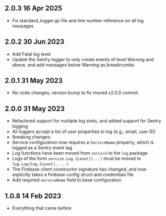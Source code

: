 ## 2.0.3 16 Apr 2025
- Fix standard_logger.go file and line number reference on all log messages

## 2.0.2 30 Jun 2023

- Add Fatal log level
- Update the Sentry logger to only create events of level Warning and above, and add messages below Warning as breadcrumbs

## 2.0.1 31 May 2023

- No code changes; version bump to fix moved v2.0.0 commit

## 2.0.0 31 May 2023

- Refactored support for multiple log sinks, and added support for Sentry logging
- All loggers accept a list of user properties to log (e.g., email, user ID)
- Breaking changes:
- Service configuration now requires a `ServiceName` property, which is logged as a Sentry event tag
- Log functions have been moved from `service` to the `log` package
- Logs of the form `service.Log.[Level](...)` must be moved to `log.Log(log.[Level], ...)`
- The Firebase client constructor signature has changed, and now explicitly takes a firebase config struct and credentials file
- Add required `serviceName` field to base configuration

## 1.0.8 14 Feb 2023

- Everything that came before
